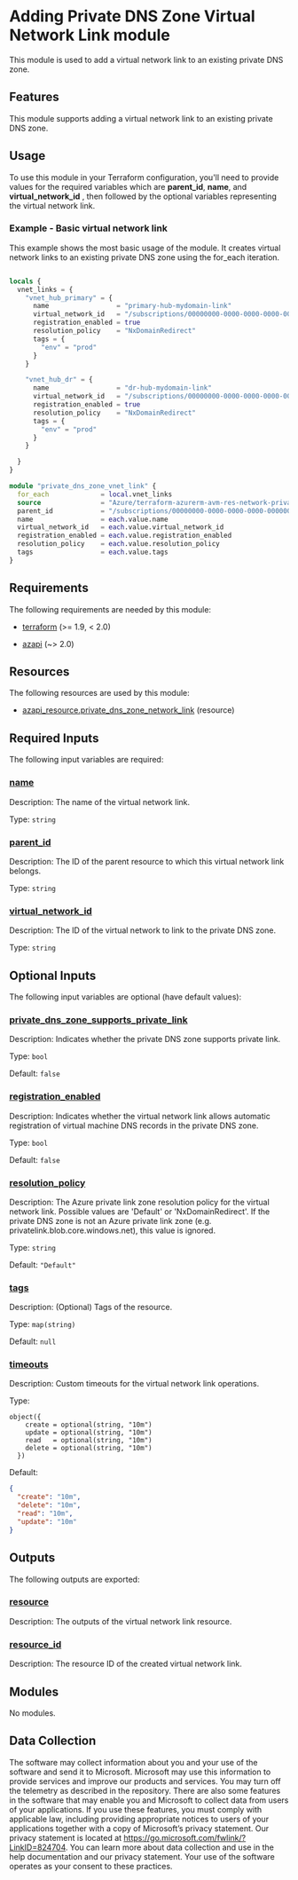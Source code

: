 <!-- BEGIN_TF_DOCS -->
# Adding Private DNS Zone Virtual Network Link module

This module is used to add a virtual network link to an existing private DNS zone.

## Features

This module supports adding a virtual network link to an existing private DNS zone.

## Usage

To use this module in your Terraform configuration, you'll need to provide values for the required variables which are **parent\_id**, **name**, and **virtual\_network\_id** , then followed by the optional variables representing the virtual network link.

### Example - Basic virtual network link

This example shows the most basic usage of the module. It creates virtual network links to an existing private DNS zone using the for\_each iteration.

```terraform

locals {
  vnet_links = {
    "vnet_hub_primary" = {
      name                 = "primary-hub-mydomain-link"
      virtual_network_id   = "/subscriptions/00000000-0000-0000-0000-000000000000/resourceGroups/myResourceGroup/providers/Microsoft.Network/virtualNetworks/myVnetNameEastUS2"
      registration_enabled = true
      resolution_policy    = "NxDomainRedirect"
      tags = {
        "env" = "prod"
      }
    }

    "vnet_hub_dr" = {
      name                 = "dr-hub-mydomain-link"
      virtual_network_id   = "/subscriptions/00000000-0000-0000-0000-000000000000/resourceGroups/myResourceGroup/providers/Microsoft.Network/virtualNetworks/myVnetNameCentralUS"
      registration_enabled = true
      resolution_policy    = "NxDomainRedirect"
      tags = {
        "env" = "prod"
      }
    }

  }
}

module "private_dns_zone_vnet_link" {
  for_each             = local.vnet_links
  source               = "Azure/terraform-azurerm-avm-res-network-privatednszone/azurerm//modules/private_dns_virtual_network_link"
  parent_id            = "/subscriptions/00000000-0000-0000-0000-000000000000/resourceGroups/myResourceGroup/providers/Microsoft.Network/privateDnsZones/mydomain.com"
  name                 = each.value.name
  virtual_network_id   = each.value.virtual_network_id
  registration_enabled = each.value.registration_enabled
  resolution_policy    = each.value.resolution_policy
  tags                 = each.value.tags
}

```

<!-- markdownlint-disable MD033 -->
## Requirements

The following requirements are needed by this module:

- <a name="requirement_terraform"></a> [terraform](#requirement\_terraform) (>= 1.9, < 2.0)

- <a name="requirement_azapi"></a> [azapi](#requirement\_azapi) (~> 2.0)

## Resources

The following resources are used by this module:

- [azapi_resource.private_dns_zone_network_link](https://registry.terraform.io/providers/Azure/azapi/latest/docs/resources/resource) (resource)

<!-- markdownlint-disable MD013 -->
## Required Inputs

The following input variables are required:

### <a name="input_name"></a> [name](#input\_name)

Description: The name of the virtual network link.

Type: `string`

### <a name="input_parent_id"></a> [parent\_id](#input\_parent\_id)

Description: The ID of the parent resource to which this virtual network link belongs.

Type: `string`

### <a name="input_virtual_network_id"></a> [virtual\_network\_id](#input\_virtual\_network\_id)

Description: The ID of the virtual network to link to the private DNS zone.

Type: `string`

## Optional Inputs

The following input variables are optional (have default values):

### <a name="input_private_dns_zone_supports_private_link"></a> [private\_dns\_zone\_supports\_private\_link](#input\_private\_dns\_zone\_supports\_private\_link)

Description: Indicates whether the private DNS zone supports private link.

Type: `bool`

Default: `false`

### <a name="input_registration_enabled"></a> [registration\_enabled](#input\_registration\_enabled)

Description: Indicates whether the virtual network link allows automatic registration of virtual machine DNS records in the private DNS zone.

Type: `bool`

Default: `false`

### <a name="input_resolution_policy"></a> [resolution\_policy](#input\_resolution\_policy)

Description: The Azure private link zone resolution policy for the virtual network link. Possible values are 'Default' or 'NxDomainRedirect'. If the private DNS zone is not an Azure private link zone (e.g. privatelink.blob.core.windows.net), this value is ignored.

Type: `string`

Default: `"Default"`

### <a name="input_tags"></a> [tags](#input\_tags)

Description: (Optional) Tags of the resource.

Type: `map(string)`

Default: `null`

### <a name="input_timeouts"></a> [timeouts](#input\_timeouts)

Description: Custom timeouts for the virtual network link operations.

Type:

```hcl
object({
    create = optional(string, "10m")
    update = optional(string, "10m")
    read   = optional(string, "10m")
    delete = optional(string, "10m")
  })
```

Default:

```json
{
  "create": "10m",
  "delete": "10m",
  "read": "10m",
  "update": "10m"
}
```

## Outputs

The following outputs are exported:

### <a name="output_resource"></a> [resource](#output\_resource)

Description: The outputs of the virtual network link resource.

### <a name="output_resource_id"></a> [resource\_id](#output\_resource\_id)

Description: The resource ID of the created virtual network link.

## Modules

No modules.

<!-- markdownlint-disable-next-line MD041 -->
## Data Collection

The software may collect information about you and your use of the software and send it to Microsoft. Microsoft may use this information to provide services and improve our products and services. You may turn off the telemetry as described in the repository. There are also some features in the software that may enable you and Microsoft to collect data from users of your applications. If you use these features, you must comply with applicable law, including providing appropriate notices to users of your applications together with a copy of Microsoft’s privacy statement. Our privacy statement is located at <https://go.microsoft.com/fwlink/?LinkID=824704>. You can learn more about data collection and use in the help documentation and our privacy statement. Your use of the software operates as your consent to these practices.
<!-- END_TF_DOCS -->